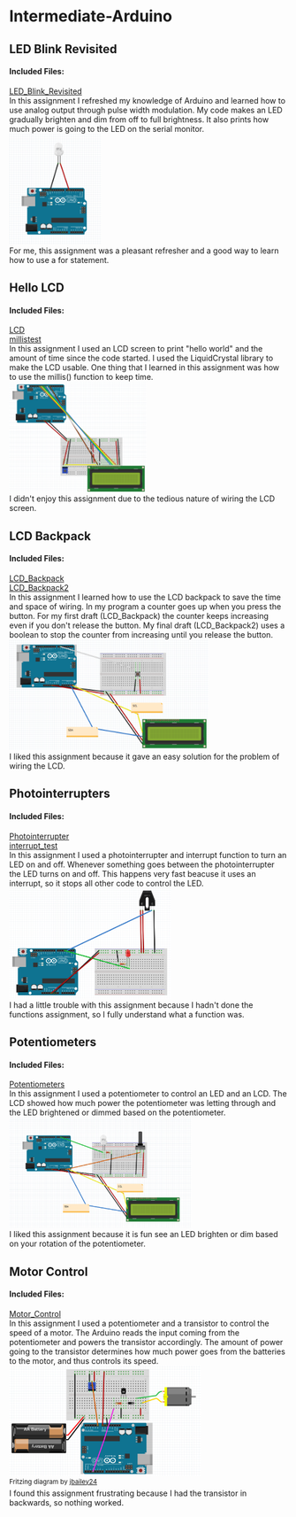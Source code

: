 # Intermediate-Arduino

## LED Blink Revisited
#### Included Files:
<a href="LED_Blink_Revisited/LED_Blink_Revisited.ino">LED_Blink_Revisited</a> <br/>
In this assignment I refreshed my knowledge of Arduino and learned how to use analog output through pulse width modulation. My code makes an LED gradually brighten and dim from off to full brightness. It also prints how much power is going to the LED on the serial monitor.<br/>
<IMG SRC="FritzingDiagrams/LED_Blink_RevisitedScreenshot.PNG"  width="166" height="200"> <br/>
For me, this assignment was a pleasant refresher and a good way to learn how to use a for statement.

## Hello LCD
#### Included Files:
<a href="LCD/LCD.ino">LCD</a> <br/>
<a href="millistest/millistest.ino">millistest</a> <br/>
In this assignment I used an LCD screen to print "hello world" and the amount of time since the code started. I used the LiquidCrystal library to make the LCD usable. One thing that I learned in this assignment was how to use the millis() function to keep time. 
<br/>
<IMG SRC="FritzingDiagrams/Hello_LCDScreenshot.PNG"  width="248" height="200"> <br/>
I didn't enjoy this assignment due to the tedious nature of wiring the LCD screen.

## LCD Backpack
#### Included Files:
<a href="LCD_Backpack/LCD_Backpack.ino">LCD_Backpack</a> <br/>
<a href="LCD_Backpack2/LCD_Backpack2.ino">LCD_Backpack2</a> <br/>
In this assignment I learned how to use the LCD backpack to save the time and space of wiring. In my program a counter goes up when you press the button. For my first draft (LCD_Backpack) the counter keeps increasing even if you don't release the button. My final draft (LCD_Backpack2) uses a boolean to stop the counter from increasing until you release the button. <br/>
<IMG SRC="FritzingDiagrams/LCD_BackpackScreenshot.PNG"  width="361" height="200"> <br/>
I liked this assignment because it gave an easy solution for the problem of wiring the LCD.

## Photointerrupters
#### Included Files:
<a href="Photointerrupter/Photointerrupter.ino">Photointerrupter</a> <br/>
<a href="interrupt_test/interrupt_test.ino">interrupt_test</a> <br/>
In this assignment I used a photointerrupter and interrupt function to turn an LED on and off. Whenever something goes between the photointerrupter the LED turns on and off. This happens very fast beacuse it uses an interrupt, so it stops all other code to control the LED. <br/>
<IMG SRC="FritzingDiagrams/PhotointerrupterScreenshot.PNG"  width="293" height="200"> <br/>
I had a little trouble with this assignment because I hadn't done the functions assignment, so I fully understand what a function was.
## Potentiometers
#### Included Files:
<a href="Potentiometers/Potentiometers.ino">Potentiometers</a> <br/>
In this assignment I used a potentiometer to control an LED and an LCD. The LCD showed how much power the potentiometer was letting through and the LED brightened or dimmed based on the potentiometer. <br/>
<IMG SRC="FritzingDiagrams/PotentiometersScreenshot.PNG"  width="329" height="200"> <br/>
I liked this assignment because it is fun see an LED brighten or dim based on your rotation of the potentiometer.
## Motor Control
#### Included Files:
<a href="Motor_Control/Motor_Control.ino">Motor_Control</a> <br/>
In this assignment I used a potentiometer and a transistor to control the speed of a motor. The Arduino reads the input coming from the potentiometer and powers the transistor accordingly. The amount of power going to the transistor determines how much power goes from the batteries to the motor, and thus controls its speed.<br/>
<IMG SRC="FritzingDiagrams/Motor_ControlScreenshot.PNG"  width="347" height="200"> <br/>
<sup> Fritzing diagram by <a href="https://github.com/jbailey24">jbailey24</a> </sup> <br/>
I found this assignment frustrating because I had the transistor in backwards, so nothing worked.



